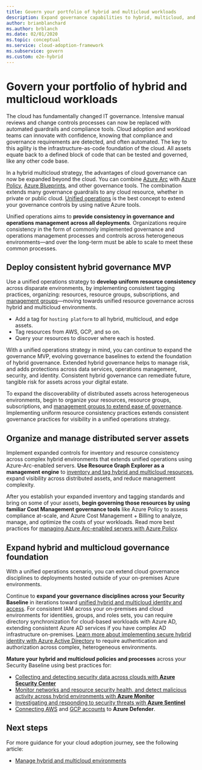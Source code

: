 ```yaml
---
title: Govern your portfolio of hybrid and multicloud workloads
description: Expand governance capabilities to hybrid, multicloud, and edge deployments.
author: brianblanchard
ms.author: brblanch
ms.date: 02/01/2020
ms.topic: conceptual
ms.service: cloud-adoption-framework
ms.subservice: govern
ms.custom: e2e-hybrid
---
```


# Govern your portfolio of hybrid and multicloud workloads

The cloud has fundamentally changed IT governance. Intensive manual reviews and change controls processes can now be replaced with automated guardrails and compliance tools. Cloud adoption and workload teams can innovate with confidence, knowing that compliance and governance requirements are detected, and often automated. The key to this agility is the infrastructure-as-code foundation of the cloud. All assets equate back to a defined block of code that can be tested and governed, like any other code base.

In a hybrid multicloud strategy, the advantages of cloud governance can now be expanded beyond the cloud. You can combine [Azure Arc](/azure/azure-arc/overview) with [Azure Policy](/azure/governance/policy/overview), [Azure Blueprints](/azure/governance/blueprints/overview), and other governance tools. The combination extends many governance guardrails to any cloud resource, whether in private or public cloud. [Unified operations](./unified-operations.md) is the best concept to extend your governance controls by using native Azure tools.

Unified operations aims to **provide consistency in governance and operations management across all deployments**. Organizations require consistency in the form of commonly implemented governance and operations management processes and controls across heterogeneous environments—and over the long-term must be able to scale to meet these common processes.

## Deploy consistent hybrid governance MVP

Use a unified operations strategy to **develop uniform resource consistency** across disparate environments, by implementing consistent tagging practices, organizing: resources, resource groups, subscriptions, and [management groups](https://docs.microsoft.com/azure/governance/management-groups/overview)—moving towards unified resource governance across hybrid and multicloud environments.

- Add a tag for `hosting platform` to all hybrid, multicloud, and edge assets.
- Tag resources from AWS, GCP, and so on.
- Query your resources to discover where each is hosted.

 With a unified operations strategy in mind, you can continue to expand the governance MVP, evolving governance baselines to extend the foundation of hybrid governance. Extended hybrid governance helps to manage risk, and adds protections across data services, operations management, security, and identity. Consistent hybrid governance can remediate future, tangible risk for assets across your digital estate.

To expand the discoverability of distributed assets across heterogeneous environments, begin to organize your resources, resource groups, subscriptions, and [management groups to extend ease of governance](/azure/governance/management-groups/overview). Implementing uniform resource consistency practices extends consistent governance practices for visibility in a unified operations strategy.

## Organize and manage distributed server assets

Implement expanded controls for inventory and resource consistency across complex hybrid environments that extends unified operations using Azure-Arc-enabled servers. **Use Resource Graph Explorer as a management engine** to [inventory and tag hybrid and multicloud resources](../../manage/hybrid/server/best-practices/arc-inventory-tagging.md), expand visibility across distributed assets, and reduce management complexity.  

After you establish your expanded inventory and tagging standards and bring on some of your assets, **begin governing those resources by using familiar Cost Management governance tools** like Azure Policy to assess compliance at-scale, and Azure Cost Management + Billing to analyze, manage, and optimize the costs of your workloads. Read more best practices for [managing Azure Arc-enabled servers with Azure Policy](../../manage/hybrid/server/best-practices/arc-policies-mma.md).

## Expand hybrid and multicloud governance foundation

With a unified operations scenario, you can extend cloud governance disciplines to deployments hosted outside of your on-premises Azure environments.

Continue to **expand your governance disciplines across your Security Baseline** in iterations toward [unified hybrid and multicloud identity and access](https://docs.microsoft.com/azure/cloud-adoption-framework/decision-guides/identity/). For consistent IAM across your on-premises and cloud environments for identities, groups, and roles sets, you can require directory synchronization for cloud-based workloads with Azure AD, extending consistent Azure AD services if you have complex AD infrastructure on-premises. [Learn more about implementing secure hybrid identity with Azure Active Directory](https://docs.microsoft.com/azure/active-directory/hybrid/whatis-hybrid-identity) to require authentication and authorization across complex, heterogeneous environments.

**Mature your hybrid and multicloud policies and processes** across your Security Baseline using best practices for:

- [Collecting and detecting security data across clouds with **Azure Security Center**](/azure/security-center/quickstart-onboard-machines)
- [Monitor networks and resource security health, and detect malicious activity across hybrid environments with **Azure Monitor**](https://docs.microsoft.com/en-us/azure/azure-monitor/vm/vminsights-enable-hybrid)
- [Investigating and responding to security threats with **Azure Sentinel**](/azure/sentinel/tutorial-investigate-cases)
- [Connecting AWS](/azure/security-center/quickstart-onboard-aws) and [GCP accounts](/azure/security-center/quickstart-onboard-gcp) to **Azure Defender**.

## Next steps

For more guidance for your cloud adoption journey, see the following article:

- [Manage hybrid and multicloud environments](./manage.md)
